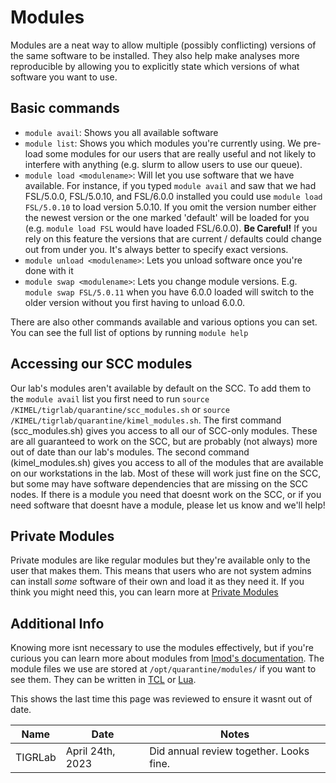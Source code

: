 # Modules

Modules are a neat way to allow multiple (possibly conflicting) versions of the same software to be installed. They also help make analyses more reproducible by allowing you to explicitly state which versions of what software you want to use.

## Basic commands

- `module avail`: Shows you all available software
- `module list`: Shows you which modules you're currently using. We pre-load some modules for our users that are really useful and not likely to interfere with anything (e.g. slurm to allow users to use our queue).
- `module load <modulename>`: Will let you use software that we have available. For instance, if you typed `module avail` and saw that we had FSL/5.0.0, FSL/5.0.10, and FSL/6.0.0 installed you could use `module load FSL/5.0.10` to load version 5.0.10. If you omit the version number either the newest version or the one marked 'default' will be loaded for you (e.g. `module load FSL` would have loaded FSL/6.0.0). **Be Careful!** If you rely on this feature the versions that are current / defaults could change out from under you. It's always better to specify exact versions.
- `module unload <modulename>`: Lets you unload software once you're done with it
- `module swap <modulename>`: Lets you change module versions. E.g. `module swap FSL/5.0.11` when you have 6.0.0 loaded will switch to the older version without you first having to unload 6.0.0.

There are also other commands available and various options you can set. You can see the full list of options by running `module help`

## Accessing our SCC modules

Our lab's modules aren't available by default on the SCC. To add them to the `module avail` list you first need to run `source /KIMEL/tigrlab/quarantine/scc_modules.sh` or `source /KIMEL/tigrlab/quarantine/kimel_modules.sh`. The first command (scc_modules.sh) gives you access to all our of SCC-only modules. These are all guaranteed to work on the SCC, but are probably (not always) more out of date than our lab's modules. The second command (kimel_modules.sh) gives you access to all of the modules that are available on our workstations in the lab. Most of these will work just fine on the SCC, but some may have software dependencies that are missing on the SCC nodes. If there is a module you need that doesnt work on the SCC, or if you need software that doesnt have a module, please let us know and we'll help!

## Private Modules

Private modules are like regular modules but they're available only to the user that makes them. This means that users who are not system admins can install _some_ software of their own and load it as they need it. If you think you might need this, you can learn more at [Private Modules](/resources/Private-Modules)

## Additional Info

Knowing more isnt necessary to use the modules effectively, but if you're curious you can learn more about modules from [lmod's documentation](https://lmod.readthedocs.io/en/latest/). The module files we use are stored at `/opt/quarantine/modules/` if you want to see them. They can be written in [TCL](https://en.wikibooks.org/wiki/Tcl_Programming/Introduction) or [Lua](https://en.wikipedia.org/wiki/Lua_(programming_language)).

<!-- sign-off-sheet:start -->
<!-- sign-off-cadence:1 year -->
This shows the last time this page was reviewed to ensure it wasnt out of date.

| Name | Date | Notes |
|------|------|-------|
| TIGRLab | April 24th, 2023 | Did annual review together. Looks fine. |
<!-- sign-off-sheet:end -->